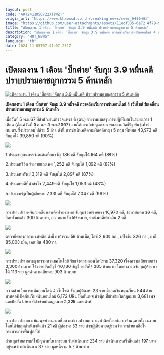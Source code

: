 ```yaml
---
layout: post
code: "ART2411050722XTBWZT"
origin_url: "https://www.khaosod.co.th/breaking-news/news_9490493"
image: "https://github.com/user-attachments/assets/11edf805-6e72-4f78-944f-915d487a77f4"
title: "เปิดผลงาน 1 เดือน 'บิ๊กต่าย' จับกุม 3.9 หมื่นคดี ปราบปรามอาชญากรรม 5 ด้านหลัก"
description: "เปิดผลงาน 1 เดือน 'บิ๊กต่าย' จับกุม 3.9 หมื่นคดี กวาดล้างเว็บการพนันออนไลน์ 4 เว็บไซต์ ขับเคลื่อน ปราบปรามอาชญากรรม 5 ด้านหลัก"
category: "HOT_NEWS"
language: "th"
date: 2024-11-05T07:41:07.251Z
---
```


# เปิดผลงาน 1 เดือน 'บิ๊กต่าย' จับกุม 3.9 หมื่นคดี ปราบปรามอาชญากรรม 5 ด้านหลัก

[![เปิดผลงาน 1 เดือน 'บิ๊กต่าย' จับกุม 3.9 หมื่นคดี ปราบปรามอาชญากรรม 5 ด้านหลัก](https://www.khaosod.co.th/wpapp/uploads/2024/11/police-1.jpg "เปิดผลงาน 1 เดือน 'บิ๊กต่าย' จับกุม 3.9 หมื่นคดี ปราบปรามอาชญากรรม 5 ด้านหลัก")](https://www.khaosod.co.th/wpapp/uploads/2024/11/police-1.jpg)

**เปิดผลงาน 1 เดือน ‘บิ๊กต่าย’ จับกุม 3.9 หมื่นคดี กวาดล้างเว็บการพนันออนไลน์ 4 เว็บไซต์ ขับเคลื่อน ปราบปรามอาชญากรรม 5 ด้านหลัก**

เมื่อวันที่ 5 พ.ย.67 ที่สำนักงานตำรวจแห่งชาติ (ตร.) รายงานผลสรุปการปฏิบัติงานในระยะเวลา 1 เดือน (ตั้งแต่วันที่ 5 ต.ค.- 5 พ.ย.2567) ภายใต้การกำกับดูแลของ พล.ต.อ.กิตติ์รัฐ พันธุ์เพ็ชร์ ผบ.ตร. ซึ่งประกอบไปด้วย 5 ด้าน ดังนี้ การดำเนินคดีความผิดคดีอาญา 5 กลุ่ม ทั้งหมด 43,973 คดี จับกุมได้ 39,850 คดี (90%)

[![](https://www.khaosod.co.th/wpapp/uploads/2024/11/617807_0-696x464.jpg)](https://www.khaosod.co.th/wpapp/uploads/2024/11/617807_0.jpg)

1.ประเภทอุกฉกรรจ์และสะเทือนขวัญ 186 คดี จับกุมได้ 164 คดี (88%)

2.ประเภทชีวิต ร่างกายและเพศ 1,252 คดี จับกุมได้ 1,092 คดี (87%)

3.ประเภททรัพย์ 3,319 คดี จับกุมได้ 2,897 คดี (87%)

4.ประเภทคดีที่น่าสนใจ 2,449 คดี จับกุมได้ 1,053 คดี (43%)

5.ประเภทรัฐเป็นผู้เสียหาย 7,331 คดี จับกุมได้ 7,047 คดี (96%)

[![](https://www.khaosod.co.th/wpapp/uploads/2024/11/S__281108497_0-696x696.jpg)](https://www.khaosod.co.th/wpapp/uploads/2024/11/S__281108497_0.jpg)

การปราบปราม-จับกุมคดียาเสพติดทั่วประเทศ จับกุมข้อหาร้ายแรง 10,970 คดี, ข้อหาสมคบ 26 คดี, ยึดทรัพย์แล้ว 300 ล้านบาท, ออกหมายจับ 59 หมาย, ดำเนินคดีฟอกเงิน 2 คดี

[![](https://www.khaosod.co.th/wpapp/uploads/2024/11/S__281108499_0-696x696.jpg)](https://www.khaosod.co.th/wpapp/uploads/2024/11/S__281108499_0.jpg)

ตรวจยึดของกลางยาเสพติด ดังนี้ ยาบ้ารวม 59 ล้านเม็ด, ไอซ์ 2,600 กก., เฮโรอีน 326 กก., ยาอี 85,000 เม็ด, เคตามีน 480 กก.

[![](https://www.khaosod.co.th/wpapp/uploads/2024/11/S__281108500_0-696x696.jpg)](https://www.khaosod.co.th/wpapp/uploads/2024/11/S__281108500_0.jpg)

การปราบปรามอาชญากรรมทางเทคโนโลยี รับแจ้งความออนไลน์รวม 37,320 เรื่องความเสียหายกว่า 3,300 ล้านบาท ได้ขออายัดบัญชี 40,186 บัญชี อายัดได้ 385 ล้านบาท โดยสามารถจับกุมผู้ต้องหาได้ 113 ราย มูลค่าความเสียหาย 903 ล้านบาท

[![](https://www.khaosod.co.th/wpapp/uploads/2024/11/S__281108501_0-696x696.jpg)](https://www.khaosod.co.th/wpapp/uploads/2024/11/S__281108501_0.jpg)

กวาดล้างเว็บการพนันออนไลน์ 4 เว็บไซต์ จับกุมผู้ต้องหา 23 ราย มียอดเงินหมุนเวียน 544 ล้านบาทต่อปี ปิดกั้นเว็บพนันออนไลน์ 6,172 URL ปิดกั้นเพจเฟซบุ๊ก ที่เข้าข่ายผิดกฎหมาย 3,681 เพจ และปิดกั้น Line ที่เข้าข่ายผิดกฎหมาย 2,325 แอคเค้าท์

[![](https://www.khaosod.co.th/wpapp/uploads/2024/11/S__281108502_0-696x696.jpg)](https://www.khaosod.co.th/wpapp/uploads/2024/11/S__281108502_0.jpg)

การปราบปรามการค้ามนุษย์ สามารถสืบสวนปราบปรามการกระทำผิดเกี่ยวกับการค้ามนุษย์ทั่วประเทศ โดยได้จับกุมดำเนินคดีแล้ว 21 คดี ผู้ต้องหา 33 ราย ส่วนผู้เสียหายอยู่ระหว่างการช่วยเหลือในกระบวนการฟื้นฟูต่อไป

ส่วนสุดท้ายการแก้ไขปัญหาหนี้นอกระบบ รับดำเนินการ 234 ราย ดำเนินการเสร็จสิ้นแล้ว 197 บาท อยู่ระหว่างดำเนินการ 37 ราย มูลหนี้รวม 5.2 ล้านบาท

